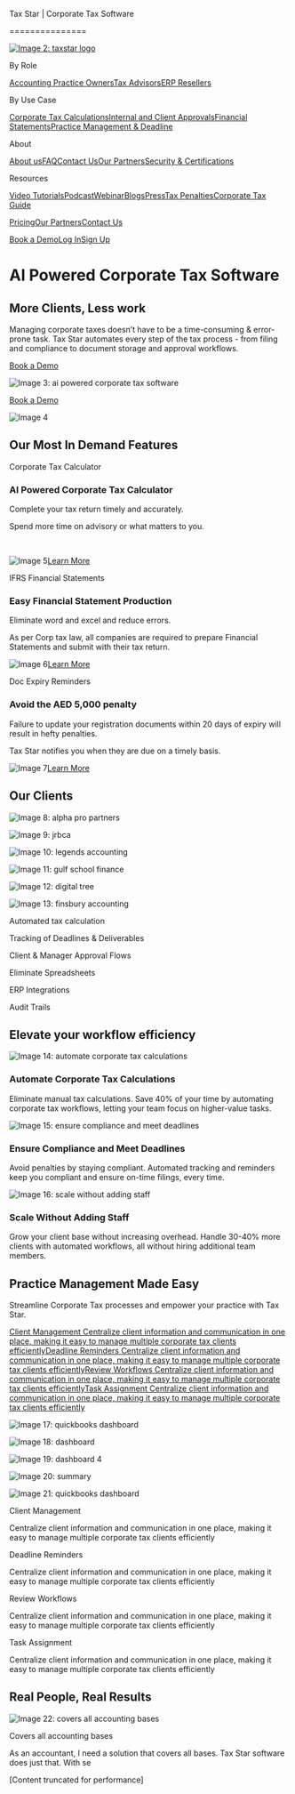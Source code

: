 Tax Star | Corporate Tax Software

===============

[![Image 2: taxstar logo](https://cdn.prod.website-files.com/67128d9c572a2012abee8f3c/671291d58ce642eb37891d16_taxstar.webp)](https://taxstar.app/)

By Role

[Accounting Practice Owners](https://taxstar.app/accounting-practice-owners)[Tax Advisors](https://taxstar.app/tax-advisors)[ERP Resellers](https://taxstar.app/by-role-erp-resellers)

By Use Case

[Corporate Tax Calculations](https://taxstar.app/corporate-tax-calculations)[Internal and Client Approvals](https://taxstar.app/internal-and-client-approvals)[Financial Statements](https://taxstar.app/financial-statement-production)[Practice Management & Deadline](https://taxstar.app/practice-and-deadline-management)

About

[About us](https://taxstar.app/about)[FAQ](https://taxstar.app/faq)[Contact Us](https://taxstar.app/contact)[Our Partners](https://taxstar.app/partners)[Security & Certifications](https://taxstar.app/security-and-certifications)

Resources

[Video Tutorials](https://taxstar.app/tutorials)[Podcast](https://taxstar.app/podcast)[Webinar](https://taxstar.app/webinar)[Blogs](https://taxstar.app/blog)[Press](https://taxstar.app/press)[Tax Penalties](https://taxstar.app/corporatetaxpenalties)[Corporate Tax Guide](https://taxstar.app/corporate-tax-guide)

[Pricing](https://taxstar.app/pricing)[Our Partners](https://taxstar.app/partners)[Contact Us](https://taxstar.app/contact)

[Book a Demo](https://calendar.app.google/JC4VQuD3WcBHxwXKA)[Log In](https://account.taxstar.app/tfa-sign-in)[Sign Up](https://account.taxstar.app/sign-up)

AI Powered Corporate Tax Software
=================================

More Clients, Less work
-----------------------

Managing corporate taxes doesn’t have to be a time-consuming & error-prone task. Tax Star automates every step of the tax process - from filing and compliance to document storage and approval workflows.

[Book a Demo](https://calendar.app.google/JC4VQuD3WcBHxwXKA)

![Image 3: ai powered  corporate tax software](https://cdn.prod.website-files.com/67128d9c572a2012abee8f3c/67379f7dad54a9ad7371d665_taxstar-hero.webp)

[Book a Demo](https://calendar.app.google/JC4VQuD3WcBHxwXKA)

![Image 4](https://cdn.prod.website-files.com/67128d9c572a2012abee8f3c/68b97dcc2ca82191f94c2f51_website%20badge.png)

Our Most In Demand Features
---------------------------

Corporate Tax Calculator

### AI Powered Corporate Tax Calculator

Complete your tax return timely and accurately.

Spend more time on advisory or what matters to you.

‍

![Image 5](https://cdn.prod.website-files.com/67128d9c572a2012abee8f3c/6835e5a2cc63d00bd6089d0e_ATOs3yQJVcevRCqceXDEF6ZzJZo.avif)[Learn More](https://calendar.app.google/JC4VQuD3WcBHxwXKA)

IFRS Financial Statements

### Easy Financial Statement Production

Eliminate word and excel and reduce errors.

As per Corp tax law, all companies are required to prepare Financial Statements and submit with their tax return.

![Image 6](https://cdn.prod.website-files.com/67128d9c572a2012abee8f3c/6835e5a245fea35f262c6171_ynzUWnAYx8hl6g1b7kOixCxh1fM.avif)[Learn More](https://calendar.app.google/JC4VQuD3WcBHxwXKA)

Doc Expiry Reminders

### Avoid the AED 5,000 penalty

Failure to update your registration documents within 20 days of expiry will result in hefty penalties.

Tax Star notifies you when they are due on a timely basis.

![Image 7](https://cdn.prod.website-files.com/67128d9c572a2012abee8f3c/6835e5a259dce6819ec90aeb_oytPyEoVbLJgrOxwRV9huKOw.avif)[Learn More](https://calendar.app.google/JC4VQuD3WcBHxwXKA)

Our Clients
-----------

![Image 8: alpha pro partners](https://cdn.prod.website-files.com/67128d9c572a2012abee8f3c/6740d4ab815b2e4ac764d594_alphapropartners_logo.webp)

![Image 9: jrbca](https://cdn.prod.website-files.com/67128d9c572a2012abee8f3c/6740d4abc0120ee6f1807cea_jrbca_logo.webp)

![Image 10: legends accounting](https://cdn.prod.website-files.com/67128d9c572a2012abee8f3c/6740d4abdc2840ce91b371ae_legendsaccounting_logo.webp)

![Image 11: gulf school finance](https://cdn.prod.website-files.com/67128d9c572a2012abee8f3c/6740d4ab91c234fa52322036_gulf_school_finance_logo.webp)

![Image 12: digital tree](https://cdn.prod.website-files.com/67128d9c572a2012abee8f3c/67433ad699968c4ab89b9085_digital_tree-removebg-preview.webp)

![Image 13: finsbury accounting](https://cdn.prod.website-files.com/67128d9c572a2012abee8f3c/67433bce493361ec035ab6ee_FinLogo-01-removebg-preview.webp)

Automated tax calculation

Tracking of Deadlines & Deliverables

Client & Manager Approval Flows

Eliminate Spreadsheets

ERP Integrations

Audit Trails

Elevate your workflow efficiency
--------------------------------

![Image 14: automate corporate tax calculations](https://cdn.prod.website-files.com/67128d9c572a2012abee8f3c/6733e2e6afa83c0cdcf79a38_usd.webp)

### Automate Corporate Tax Calculations

Eliminate manual tax calculations. Save 40% of your time by automating corporate tax workflows, letting your team focus on higher-value tasks.

![Image 15: ensure compliance and meet deadlines](https://cdn.prod.website-files.com/67128d9c572a2012abee8f3c/6733e2ce25e9244e1000f6a7_time.webp)

### Ensure Compliance and Meet Deadlines

Avoid penalties by staying compliant. Automated tracking and reminders keep you compliant and ensure on-time filings, every time.

![Image 16: scale without adding staff](https://cdn.prod.website-files.com/67128d9c572a2012abee8f3c/6733e2fe375166713901e6e0_protect.webp)

### Scale Without Adding Staff

Grow your client base without increasing overhead. Handle 30-40% more clients with automated workflows, all without hiring additional team members.

Practice Management Made Easy
-----------------------------

Streamline Corporate Tax processes and empower your practice with Tax Star.

[Client Management Centralize client information and communication in one place, making it easy to manage multiple corporate tax clients efficiently](https://taxstar.app/)[Deadline Reminders Centralize client information and communication in one place, making it easy to manage multiple corporate tax clients efficiently](https://taxstar.app/)[Review Workflows Centralize client information and communication in one place, making it easy to manage multiple corporate tax clients efficiently](https://taxstar.app/)[Task Assignment Centralize client information and communication in one place, making it easy to manage multiple corporate tax clients efficiently](https://taxstar.app/)

![Image 17: quickbooks dashboard](https://cdn.prod.website-files.com/67128d9c572a2012abee8f3c/67470997419c0e4f6506e756_intuit.png)

![Image 18: dashboard](https://cdn.prod.website-files.com/67128d9c572a2012abee8f3c/6733c5776b0c898c3fde21bd_dashboard_2.webp)

![Image 19: dashboard 4](https://cdn.prod.website-files.com/67128d9c572a2012abee8f3c/6733e39d9c30b0c731928b06_dashboard_4.webp)

![Image 20: summary](https://cdn.prod.website-files.com/67128d9c572a2012abee8f3c/6733c695333d55c7cf6e0161_summary_2.webp)

![Image 21: quickbooks dashboard](https://cdn.prod.website-files.com/67128d9c572a2012abee8f3c/67470997419c0e4f6506e756_intuit.png)

Client Management

Centralize client information and communication in one place, making it easy to manage multiple corporate tax clients efficiently

Deadline Reminders

Centralize client information and communication in one place, making it easy to manage multiple corporate tax clients efficiently

Review Workflows

Centralize client information and communication in one place, making it easy to manage multiple corporate tax clients efficiently

Task Assignment

Centralize client information and communication in one place, making it easy to manage multiple corporate tax clients efficiently

Real People, Real Results
-------------------------

![Image 22: covers all accounting bases](https://cdn.prod.website-files.com/67128d9c572a2012abee8f3c/6712a6e22674cefa370b9cc8_testimonial.webp)

Covers all accounting bases

As an accountant, I need a solution that covers all bases. Tax Star software does just that. With se

[Content truncated for performance]